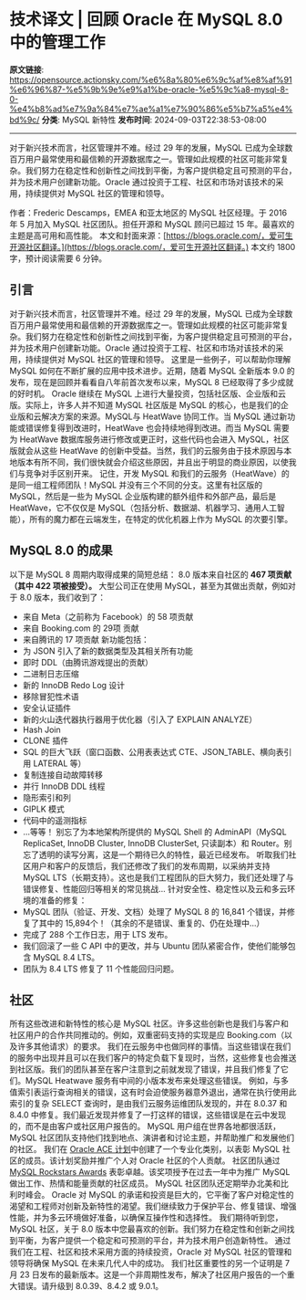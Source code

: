 # 技术译文 | 回顾 Oracle 在 MySQL 8.0 中的管理工作

**原文链接**: https://opensource.actionsky.com/%e6%8a%80%e6%9c%af%e8%af%91%e6%96%87-%e5%9b%9e%e9%a1%be-oracle-%e5%9c%a8-mysql-8-0-%e4%b8%ad%e7%9a%84%e7%ae%a1%e7%90%86%e5%b7%a5%e4%bd%9c/
**分类**: MySQL 新特性
**发布时间**: 2024-09-03T22:38:53-08:00

---

对于新兴技术而言，社区管理并不难。经过 29 年的发展，MySQL 已成为全球数百万用户最常使用和最信赖的开源数据库之一。管理如此规模的社区可能非常复杂。我们努力在稳定性和创新性之间找到平衡，为客户提供稳定且可预测的平台，并为技术用户创建新功能。Oracle 通过投资于工程、社区和市场对该技术的采用，持续提供对 MySQL 社区的管理和领导。
> 
作者：Frederic Descamps，EMEA 和亚太地区的 MySQL 社区经理。于 2016 年 5 月加入 MySQL 社区团队。担任开源和 MySQL 顾问已超过 15 年。最喜欢的主题是高可用和高性能。
本文和封面来源：[https://blogs.oracle.com/，爱可生开源社区翻译。](https://blogs.oracle.com/，爱可生开源社区翻译。)
本文约 1800 字，预计阅读需要 6 分钟。
## 引言
对于新兴技术而言，社区管理并不难。经过 29 年的发展，MySQL 已成为全球数百万用户最常使用和最信赖的开源数据库之一。管理如此规模的社区可能非常复杂。我们努力在稳定性和创新性之间找到平衡，为客户提供稳定且可预测的平台，并为技术用户创建新功能。Oracle 通过投资于工程、社区和市场对该技术的采用，持续提供对 MySQL 社区的管理和领导。
这里是一些例子，可以帮助你理解 MySQL 如何在不断扩展的应用中技术进步。近期，随着 MySQL 全新版本 9.0 的发布，现在是回顾并看看自八年前首次发布以来，MySQL 8 已经取得了多少成就的好时机。
Oracle 继续在 MySQL 上进行大量投资，包括社区版、企业版和云版。实际上，许多人并不知道 MySQL 社区版是 MySQL 的核心，也是我们的企业版和云解决方案的来源。MySQL与 HeatWave 协同工作。当 MySQL 通过新功能或错误修复得到改进时，HeatWave 也会持续地得到改进。而当 MySQL 需要为 HeatWave 数据库服务进行修改或更正时，这些代码也会进入 MySQL，社区版就会从这些 HeatWave 的创新中受益。当然，我们的云服务由于技术原因与本地版本有所不同，我们很快就会介绍这些原因，并且出于明显的商业原因，以使我们与竞争对手区别开来。
记住，开发 MySQL 和我们的云服务（HeatWave）的是同一组工程师团队！MySQL 并没有三个不同的分支。这里有社区版的 MySQL，然后是一些为 MySQL 企业版构建的额外组件和外部产品，最后是 HeatWave，它不仅仅是 MySQL（包括分析、数据湖、机器学习、通用人工智能），所有的魔力都在云端发生，在特定的优化机器上作为 MySQL 的次要引擎。
## MySQL 8.0 的成果
以下是 MySQL 8 周期内取得成果的简短总结：
8.0 版本来自社区的 **467 项贡献（其中 422 项被接受）。**
大型公司正在使用 MySQL，甚至为其做出贡献，例如对于 8.0 版本，我们收到了：
- 来自 Meta（之前称为 Facebook）的 58 项贡献
- 来自 Booking.com 的 29项 贡献
- 来自腾讯的 17 项贡献
新功能包括：
- 为 JSON 引入了新的数据类型及其相关所有功能
- 即时 DDL（由腾讯游戏提出的贡献）
- 二进制日志压缩
- 新的 InnoDB Redo Log 设计
- 移除冒犯性术语
- 安全认证插件
- 新的火山迭代器执行器用于优化器（引入了 EXPLAIN ANALYZE）
- Hash Join
- CLONE 插件
- SQL 的巨大飞跃（窗口函数、公用表表达式 CTE、JSON_TABLE、横向表引用 LATERAL 等）
- 复制连接自动故障转移
- 并行 InnoDB DDL 线程
- 隐形索引和列
- GIPLK 模式
- 代码中的遥测指标
- &#8230;等等！
别忘了为本地架构所提供的 MySQL Shell 的 AdminAPI（MySQL ReplicaSet, InnoDB Cluster, InnoDB ClusterSet, 只读副本）和 Router。别忘了透明的读写分离，这是一个期待已久的特性，最近已经发布。
听取我们社区用户和客户的反馈后，我们还修改了我们的发布周期，以采纳并支持 MySQL LTS（长期支持）。这也是我们工程团队的巨大努力，我们还处理了与错误修复、性能回归等相关的常见挑战&#8230;
针对安全性、稳定性以及云和多云环境的准备的修复：
- MySQL 团队（验证、开发、文档）处理了 MySQL 8 的 16,841 个错误，并修复了其中的 15,894个！（其余的不是错误、重复的、仍在处理中&#8230;）
- 完成了 288 个工作日志，用于 LTS 发布。
- 我们回滚了一些 C API 中的更改，并与 Ubuntu 团队紧密合作，使他们能够包含 MySQL 8.4 LTS。
- 团队为 8.4 LTS 修复了 11 个性能回归问题。
## 社区
所有这些改进和新特性的核心是 MySQL 社区。许多这些创新也是我们与客户和社区用户的合作共同推动的。例如，双重密码支持的实现是应 Booking.com（以及许多其他请求）的要求。
我们在云服务中也做同样的事情。当这些错误在我们的服务中出现并且可以在我们客户的特定负载下复现时，当然，这些修复也会推送到社区版。我们的团队甚至在客户注意到之前就发现了错误，并且我们修复了它们。MySQL Heatwave 服务有中间的小版本发布来处理这些错误。
例如，与多值索引表运行查询相关的错误，这有时会迫使服务器意外退出，通常在执行使用此索引的复杂 SELECT 查询时，是由我们云服务运维团队发现的，并在 8.0.37 和 8.4.0 中修复。我们最近发现并修复了一打这样的错误，这些错误是在云中发现的，而不是由客户或社区用户报告的。
MySQL 用户组在世界各地都很活跃，MySQL 社区团队支持他们找到地点、演讲者和讨论主题，并帮助推广和发展他们的社区。
我们在 [Oracle ACE 计划](https://apexapps.oracle.com/pls/apex/r/ace_program/oracle-aces/home)中创建了一个专业化类别，以表彰 MySQL 社区的成员。该计划奖励并推广个人对 Oracle 社区的个人贡献。
社区团队通过 [MySQL Rockstars Awards](https://blogs.oracle.com/mysql/post/mysql-rockstars-2023) 表彰卓越。该奖项授予在过去一年中为推广 MySQL 做出工作、热情和能量贡献的社区成员。
MySQL 社区团队还定期举办北美和比利时峰会。
Oracle 对 MySQL 的承诺和投资是巨大的，它平衡了客户对稳定性的渴望和工程师对创新及新特性的渴望。我们继续致力于保护平台、修复错误、增强性能，并为多云环境做好准备，以确保互操作性和选择性。
我们期待听到您，MySQL 社区，关于 8.0 版本中您最喜欢的创新。我们努力在稳定性和创新之间找到平衡，为客户提供一个稳定和可预测的平台，并为技术用户创造新特性。
通过我们在工程、社区和技术采用方面的持续投资，Oracle 对 MySQL 社区的管理和领导将确保 MySQL 在未来几代人中的成功。
我们社区重要性的另一个证明是 7 月 23 日发布的最新版本。这是一个非周期性发布，解决了社区用户报告的一个重大错误。请升级到 8.0.39、8.4.2 或 9.0.1。
